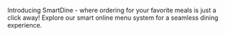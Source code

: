 Introducing SmartDine - where ordering for your favorite meals is just a click away! Explore our smart online menu system for a seamless dining experience.
